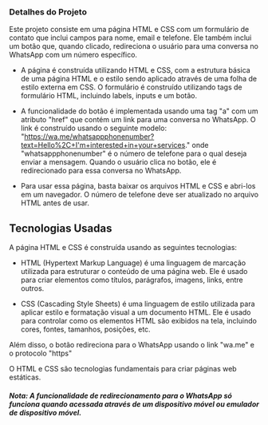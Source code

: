 ### Detalhes do Projeto
Este projeto consiste em uma página HTML e CSS com um formulário de contato que inclui campos para nome, email e telefone. Ele também inclui um botão que, quando clicado, redireciona o usuário para uma conversa no WhatsApp com um número específico.

* A página é construída utilizando HTML e CSS, com a estrutura básica de uma página HTML e o estilo sendo aplicado através de uma folha de estilo externa em CSS. O formulário é construído utilizando tags de formulário HTML, incluindo labels, inputs e um botão.

* A funcionalidade do botão é implementada usando uma tag "a" com um atributo "href" que contém um link para uma conversa no WhatsApp. O link é construído usando o seguinte modelo: "https://wa.me/whatsappphonenumber?text=Hello%2C+I'm+interested+in+your+services." onde "whatsappphonenumber" é o número de telefone para o qual deseja enviar a mensagem. Quando o usuário clica no botão, ele é redirecionado para essa conversa no WhatsApp.

* Para usar essa página, basta baixar os arquivos HTML e CSS e abri-los em um navegador. O número de telefone deve ser atualizado no arquivo HTML antes de usar.

## Tecnologias Usadas
A página HTML e CSS é construída usando as seguintes tecnologias:

* HTML (Hypertext Markup Language) é uma linguagem de marcação utilizada para estruturar o conteúdo de uma página web. Ele é usado para criar elementos como títulos, parágrafos, imagens, links, entre outros.

* CSS (Cascading Style Sheets) é uma linguagem de estilo utilizada para aplicar estilo e formatação visual a um documento HTML. Ele é usado para controlar como os elementos HTML são exibidos na tela, incluindo cores, fontes, tamanhos, posições, etc.

Além disso, o botão redireciona para o WhatsApp usando o link "wa.me" e o protocolo "https"

O HTML e CSS são tecnologias fundamentais para criar páginas web estáticas.

##### Nota: A funcionalidade de redirecionamento para o WhatsApp só funciona quando acessada através de um dispositivo móvel ou emulador de dispositivo móvel.